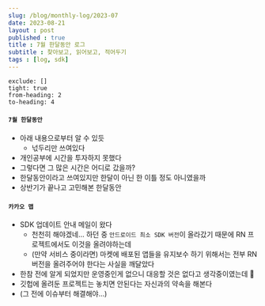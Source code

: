 ```yaml
---
slug: /blog/monthly-log/2023-07
date: 2023-08-21
layout : post
published : true
title : 7월 한달동안 로그
subtitle : 찾아보고, 읽어보고, 적어두기
tags : [log, sdk]
---
```

```toc
exclude: []
tight: true
from-heading: 2
to-heading: 4
```

#### `7월 한달동안`
- 아래 내용으로부터 알 수 있듯
  - 넋두리만 쓰여있다
- 개인공부에 시간을 투자하지 못했다
- 그렇다면 그 많은 시간은 어디로 갔을까?
- 한달동안이라고 쓰여있지만 한달이 아닌 한 이틀 정도 아니였을까
- 상반기가 끝나고 고민해본 한달동안


#### `카카오 맵`
- SDK 업데이트 안내 메일이 왔다
  - 천천히 해야겠네... 하던 중 `안드로이드 최소 SDK 버전`이 올라갔기 때문에 RN 프로젝트에서도 이것을 올려야하는데
  - (만약 서비스 중이라면) 마켓에 배포된 앱들을 유지보수 하기 위해서는 전부 RN 버전을 올려주어야 한다는 사실을 깨달았다
- 한참 전에 알게 되었지만 운영중인게 없으니 대응할 것은 없다고 생각중이였는데 🤔
- 깃헙에 올려둔 프로젝트는 놓치면 안된다는 자신과의 약속을 해본다
- (그 전에 이슈부터 해결해야...)
